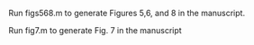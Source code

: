 Run figs568.m to generate Figures 5,6, and 8 in the manuscript.

Run fig7.m to generate Fig. 7 in the manuscript
